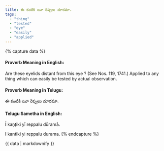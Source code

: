 ```yaml
---
title: ఈ కంటికి యీ రెప్పలు దూరమా.
tags:
  - "thing"
  - "tested"
  - "eye"
  - "easily"
  - "applied"
---
```


{% capture data %}
#### Proverb Meaning in English:
Are these eyelids distant from this eye ?
(See Nos. 119, 1741.)
Applied to any thing which can easily be tested by actual observation.

#### Proverb Meaning in Telugu:
ఈ కంటికి యీ రెప్పలు దూరమా.

#### Telugu Sametha in English:
Ī kaṇṭiki yī reppalu dūramā.

I kantiki yi reppalu durama.
{% endcapture %}

{{ data | markdownify }}

